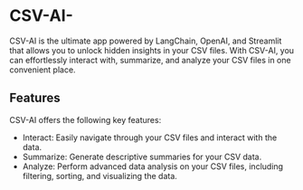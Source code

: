 # CSV-AI-
CSV-AI is the ultimate app powered by LangChain, OpenAI, and Streamlit that allows you to unlock hidden insights in your CSV files. With CSV-AI, you can effortlessly interact with, summarize, and analyze your CSV files in one convenient place.
## Features
CSV-AI offers the following key features:

 - Interact: Easily navigate through your CSV files and interact with the data.
 - Summarize: Generate descriptive summaries for your CSV data.
 - Analyze: Perform advanced data analysis on your CSV files, including filtering, sorting, and visualizing the data.
